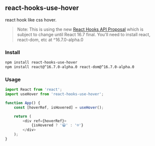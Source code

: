 
## react-hooks-use-hover
react hook like css hover.

> Note: This is using the new [React Hooks API Proposal](https://reactjs.org/docs/hooks-intro.html) which is subject to change until React 16.7 final.
> You'll need to install react, react-dom, etc at ^16.7.0-alpha.0

### Install

```bash
npm install react-hooks-use-hover
npm install react@^16.7.0-alpha.0 react-dom@^16.7.0-alpha.0
```

### Usage

```js
import React from 'react';
import useHover from 'react-hooks-use-hover';

function App() {
    const [hoverRef, isHovered] = useHover();

    return (
        <div ref={hoverRef}>
            {isHovered ? '😁' : '☹️'}
        </div>
    );
}
```
